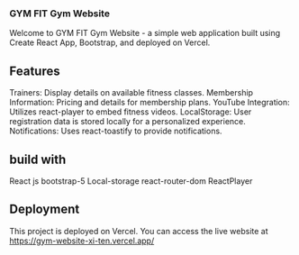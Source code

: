 ### GYM FIT Gym Website

Welcome to GYM FIT Gym Website - a simple web application built using Create React App, Bootstrap, and deployed on Vercel. 

## Features
Trainers: Display details on available fitness classes.
Membership Information: Pricing and details for membership plans.
YouTube Integration: Utilizes react-player to embed fitness videos.
LocalStorage: User registration data is stored locally for a personalized experience.
Notifications: Uses react-toastify to provide notifications.

## build with
React js
bootstrap-5
Local-storage
react-router-dom
ReactPlayer

## Deployment 
This project is deployed on Vercel. You can access the live website at https://gym-website-xi-ten.vercel.app/ 
















